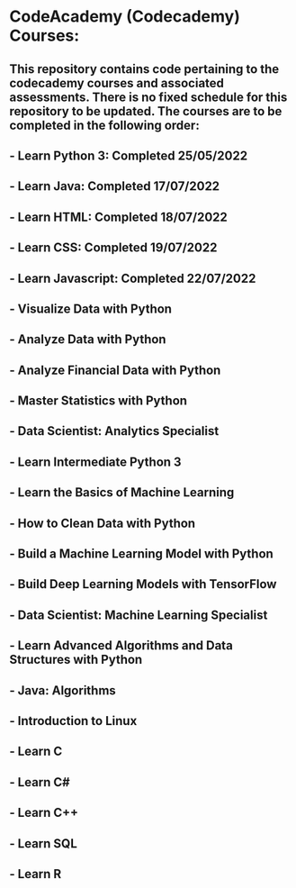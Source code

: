 # CodeAcademy (Codecademy) Courses:

## This repository contains code pertaining to the codecademy courses and associated assessments. There is no fixed schedule for this repository to be updated. The courses are to be completed in the following order:
## - Learn Python 3: Completed 25/05/2022
## - Learn Java: Completed 17/07/2022
## - Learn HTML: Completed 18/07/2022
## - Learn CSS: Completed 19/07/2022
## - Learn Javascript: Completed 22/07/2022
## - Visualize Data with Python
## - Analyze Data with Python
## - Analyze Financial Data with Python
## - Master Statistics with Python
## - Data Scientist: Analytics Specialist
## - Learn Intermediate Python 3
## - Learn the Basics of Machine Learning
## - How to Clean Data with Python
## - Build a Machine Learning Model with Python
## - Build Deep Learning Models with TensorFlow
## - Data Scientist: Machine Learning Specialist
## - Learn Advanced Algorithms and Data Structures with Python
## - Java: Algorithms
## - Introduction to Linux
## - Learn C
## - Learn C#
## - Learn C++
## - Learn SQL
## - Learn R